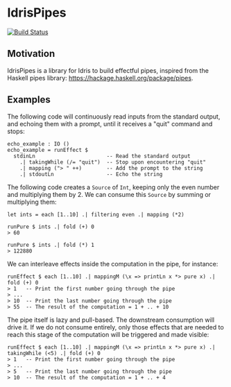 # IdrisPipes

[![Build Status](https://travis-ci.org/QuentinDuval/IdrisPipes.svg?branch=master)](https://travis-ci.org/QuentinDuval/IdrisPipes)

## Motivation

IdrisPipes is a library for Idris to build effectful pipes, inspired from the Haskell pipes library: https://hackage.haskell.org/package/pipes.

## Examples

The following code will continuously read inputs from the standard output, and echoing them with a prompt, until it receives a "quit" command and stops:

    echo_example : IO ()
    echo_example = runEffect $
      stdinLn                       -- Read the standard output
        .| takingWhile (/= "quit")  -- Stop upon encountering "quit"
        .| mapping ("> " ++)        -- Add the prompt to the string
        .| stdoutLn                 -- Echo the string

The following code creates a `Source` of `Int`, keeping only the even number and multiplying them by 2. We can consume this `Source` by summing or multiplying them:

    let ints = each [1..10] .| filtering even .| mapping (*2)

    runPure $ ints .| fold (+) 0
    > 60

    runPure $ ints .| fold (*) 1
    > 122880

We can interleave effects inside the computation in the pipe, for instance:

    runEffect $ each [1..10] .| mappingM (\x => printLn x *> pure x) .| fold (+) 0
    > 1   -- Print the first number going through the pipe
    > ...
    > 10  -- Print the last number going through the pipe
    > 55  -- The result of the computation = 1 + .. + 10

The pipe itself is lazy and pull-based. The downstream consumption will drive it. If we do not consume entirely, only those effects that are needed to reach this stage of the computation will be triggered and made visible:

    runEffect $ each [1..10] .| mappingM (\x => printLn x *> pure x) .| takingWhile (<5) .| fold (+) 0
    > 1   -- Print the first number going through the pipe
    > ...
    > 5   -- Print the last number going through the pipe
    > 10  -- The result of the computation = 1 + .. + 4
